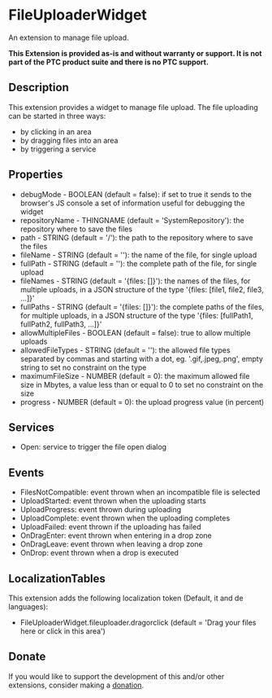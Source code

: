 # FileUploaderWidget
An extension to manage file upload.

**This Extension is provided as-is and without warranty or support. It is not part of the PTC product suite and there is no PTC support.**

## Description
This extension provides a widget to manage file upload. The file uploading can be started in three ways:
- by clicking in an area
- by dragging files into an area
- by triggering a service

## Properties
- debugMode - BOOLEAN (default = false): if set to true it sends to the browser's JS console a set of information useful for debugging the widget
- repositoryName - THINGNAME (default = 'SystemRepository'): the repository where to save the files
- path - STRING (default = '/'): the path to the repository where to save the files
- fileName - STRING (default = ''): the name of the file, for single upload
- fullPath - STRING (default = ''): the complete path of the file, for single upload
- fileNames - STRING (default = '{files: \[\]}'): the names of the files, for multiple uploads, in a JSON structure of the type '{files: \[file1, file2, file3, ...\]}'
- fullPaths - STRING (default = '{files: \[\]}'): the complete paths of the files, for multiple uploads, in a JSON structure of the type '{files: \[fullPath1, fullPath2, fullPath3, ...\]}'
- allowMultipleFiles - BOOLEAN (default = false): true to allow multiple uploads
- allowedFileTypes - STRING (default = ''): the allowed file types separated by commas and starting with a dot, eg. '.gif,.jpeg,.png', empty string to set no constraint on the type
- maximumFileSize - NUMBER (default = 0): the maximum allowed file size in Mbytes, a value less than or equal to 0 to set no constraint on the size
- progress - NUMBER (default = 0): the upload progress value (in percent)

## Services
- Open: service to trigger the file open dialog

## Events
- FilesNotCompatible: event thrown when an incompatible file is selected
- UploadStarted: event thrown when the uploading starts
- UploadProgress: event thrown during uploading
- UploadComplete: event thrown when the uploading completes
- UploadFailed: event thrown if the uploading has failed
- OnDragEnter: event thrown when entering in a drop zone
- OnDragLeave: event thrown when leaving a drop zone
- OnDrop: event thrown when a drop is executed

## LocalizationTables
This extension adds the following localization token (Default, it and de languages):
- FileUploaderWidget.fileuploader.dragorclick (default = 'Drag your files here or click in this area')

## Donate
If you would like to support the development of this and/or other extensions, consider making a [donation](https://www.paypal.com/donate/?business=HCDX9BAEYDF4C&no_recurring=0&currency_code=EUR).
